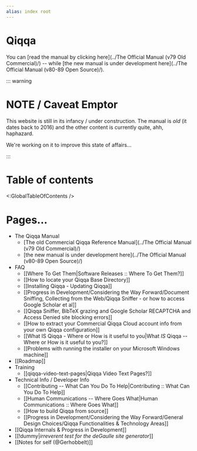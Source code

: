 ```yaml
---
alias: index root
---
```


# Qiqqa

You can [read the manual by clicking here](../The Official Manual (v79 Old Commercial)/) -- while [the new manual is under development here](../The Official Manual (v80-89 Open Source)/).



::: warning

# NOTE / Caveat Emptor

This website is still in its infancy / under construction. The manual is *old* (it dates back to 2016) and the other content is currently quite, ahh, haphazard.

We're working on it to improve this state of affairs...

:::


# Table of contents

<:GlobalTableOfContents />


# Pages...

- The Qiqqa Manual
  - [The old Commercial Qiqqa Reference Manual](../The Official Manual (v79 Old Commercial)/)
  - [the new manual is under development here](../The Official Manual (v80-89 Open Source)/)
- FAQ
  - [[Where To Get Them|Software Releases :: Where To Get Them?]]
  - [[How to locate your Qiqqa Base Directory]]
  - [[Installing Qiqqa - Updating Qiqqa]]
  - [[Progress in Development/Considering the Way Forward/Document Sniffing, Collecting from the Web/Qiqqa Sniffer - or how to access Google Scholar et al]]
  - [[Qiqqa Sniffer, BibTeX grazing and Google Scholar RECAPTCHA and Access Denied site blocking errors]]
  - [[How to extract your Commercial Qiqqa Cloud account info from your own Qiqqa configuration]]
  - [[What IS Qiqqa - Where or How is it useful to you|What *IS* Qiqqa -- Where or How is it useful to you?]]
  - [[Problems with running the installer on your Microsoft Windows machine]]
- [[Roadmap]]
- Training
	- [[qiqqa-video-text-pages|Qiqqa Video Text Pages?]]
- Technical Info / Developer Info
  + [[Contributing -- What Can You Do To Help|Contributing :: What Can You Do To Help]]
  + [[Human Communications -- Where Goes What|Human Communications :: Where Goes What]]
  + [[How to build Qiqqa from source]]
  + [[Progress in Development/Considering the Way Forward/General Design Choices/Qiqqa Functionalities & Technology Areas]]
- [[Qiqqa Internals & Progress in Development]]
- [[!dummy|*irreverent test for the deGaulle site generator*]]
- [[Notes for self (@Gerhobbelt)]]

